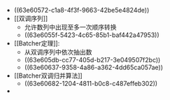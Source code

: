 - ((63e60572-c1a8-4f3f-9663-42be5e4824de))
- [[双调序列]]
	- 允许数列中出现至多一次顺序转换
	- ((63e6055f-5423-4c65-85b1-baf442a47953))
- [[Batcher定理]]:
	- 从双调序列中依次抽出数
	- ((63e605db-cc77-405d-b217-3e049507f2bc))
	- ((63e60637-9358-4a86-a362-4dd65ca057ae))
- [[Batcher双调归并算法]]
	- ((63e60682-1204-4811-b0c8-c487effeb302))
-